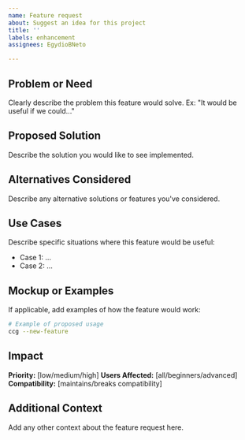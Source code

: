 ```yaml
---
name: Feature request
about: Suggest an idea for this project
title: ''
labels: enhancement
assignees: EgydioBNeto

---
```


## Problem or Need
Clearly describe the problem this feature would solve.
Ex: "It would be useful if we could..."

## Proposed Solution
Describe the solution you would like to see implemented.

## Alternatives Considered
Describe any alternative solutions or features you've considered.

## Use Cases
Describe specific situations where this feature would be useful:
- Case 1: ...
- Case 2: ...

## Mockup or Examples
If applicable, add examples of how the feature would work:

```bash
# Example of proposed usage
ccg --new-feature
```

## Impact
**Priority:** [low/medium/high]
**Users Affected:** [all/beginners/advanced]
**Compatibility:** [maintains/breaks compatibility]

## Additional Context
Add any other context about the feature request here.
